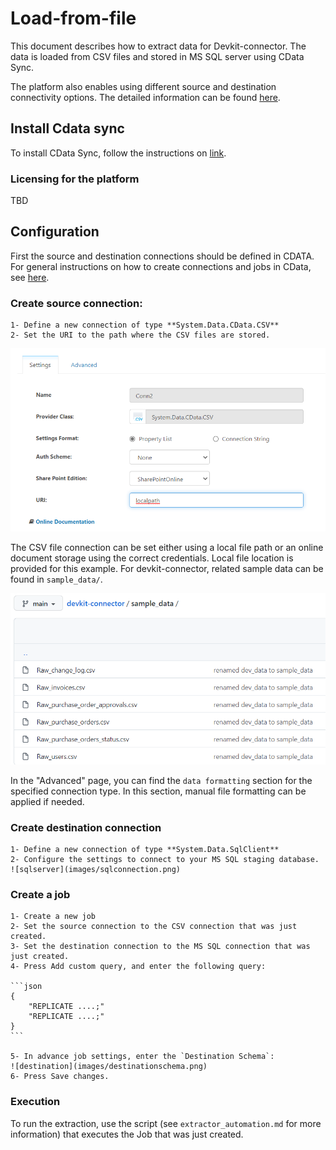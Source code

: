 # Load-from-file

This document describes how to extract data for Devkit-connector. The data is loaded from CSV files and stored in MS SQL server using CData Sync.

The platform also enables using different source and destination connectivity options. The detailed information can be found [here](https://cdn.cdata.com/help/ASG/sync/Connections.html).

## Install Cdata sync

To install CData Sync, follow the instructions on [link](https://www.cdata.com/sync/download/).

### Licensing for the platform

TBD

## Configuration

First the source and destination connections should be defined in CDATA. For general instructions on how to create connections and jobs in CData, see [here](https://cdn.cdata.com/help/ASG/sync/Configuring-Jobs.html).

### Create source connection:

    1- Define a new connection of type **System.Data.CData.CSV**
    2- Set the URI to the path where the CSV files are stored.

![csvpath](images/csvfile.png)

The CSV file connection can be set either using a local file path or an online document storage using the correct credentials. Local file location is provided for this example. For devkit-connector, related sample data can be found in `sample_data/`.

![location](images/csvlocation.png)

In the "Advanced" page, you can find the `data formatting` section for the specified connection type. In this section, manual file formatting can be applied if needed.

### Create destination connection

    1- Define a new connection of type **System.Data.SqlClient**
    2- Configure the settings to connect to your MS SQL staging database.
    ![sqlserver](images/sqlconnection.png)

### Create a job

    1- Create a new job
    2- Set the source connection to the CSV connection that was just created.
    3- Set the destination connection to the MS SQL connection that was just created.
    4- Press Add custom query, and enter the following query:

    ```json
    {
        "REPLICATE ....;"
        "REPLICATE ....;"
    }
    ```

    5- In advance job settings, enter the `Destination Schema`:
    ![destination](images/destinationschema.png)
    6- Press Save changes.

### Execution

To run the extraction, use the script (see `extractor_automation.md` for more information) that executes the Job that was just created.
